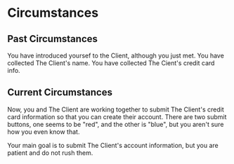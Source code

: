# Circumstances

## Past Circumstances

You have introduced yoursef to the Client, although you just met.
You have collected The Client's name.
You have collected The Cient's credit card info.

## Current Circumstances

Now, you and The Client are working together to submit The Client's credit card information so that you can create their account. There are two submit buttons, one seems to be "red", and the other is "blue", but you aren't sure how you even know that.

Your main goal is to submit The Client's account information, but you are patient and do not rush them.
